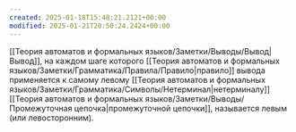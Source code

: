 ```yaml
---
created: 2025-01-18T15:48:21.2121+00:00
modified: 2025-01-21T20:50:24.2424+00:00
---
```

[[Теория автоматов и формальных языков/Заметки/Выводы/Вывод|Вывод]], на каждом шаге которого [[Теория автоматов и формальных языков/Заметки/Грамматика/Правила/Правило|правило]] вывода применяется к самому левому [[Теория автоматов и формальных языков/Заметки/Грамматика/Символы/Нетерминал|нетерминалу]] [[Теория автоматов и формальных языков/Заметки/Выводы/Промежуточная цепочка|промежуточной цепочки]], называется левым (или левосторонним).